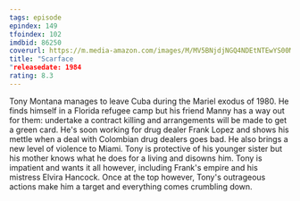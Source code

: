 ```yaml
---
tags: episode
epindex: 149
tfoindex: 102
imdbid: 86250
coverurl: https://m.media-amazon.com/images/M/MV5BNjdjNGQ4NDEtNTEwYS00MTgxLTliYzQtYzE2ZDRiZjFhZmNlXkEyXkFqcGdeQXVyNjU0OTQ0OTY@._V1_SX202_CR0,0,202,300_.jpg
title: "Scarface
"releasedate: 1984
rating: 8.3
---
```


Tony Montana manages to leave Cuba during the Mariel exodus of 1980. He finds himself in a Florida refugee camp but his friend Manny has a way out for them: undertake a contract killing and arrangements will be made to get a green card. He's soon working for drug dealer Frank Lopez and shows his mettle when a deal with Colombian drug dealers goes bad. He also brings a new level of violence to Miami. Tony is protective of his younger sister but his mother knows what he does for a living and disowns him. Tony is impatient and wants it all however, including Frank's empire and his mistress Elvira Hancock. Once at the top however, Tony's outrageous actions make him a target and everything comes crumbling down.